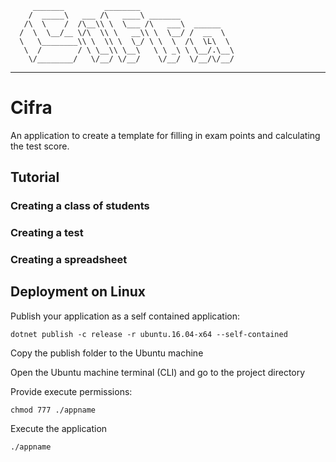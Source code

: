         _______         ________   
        /  _____\   ___ /\   ____\ _______  
       /\  \    /  /\__\\ \  \___ /\   ___\  ______ 
      /  \  \__/__ \/\  \\ \   __\\ \  \__/ /  __  \
      \   \________\\ \  \\ \  \_/ \ \  \  /\  \L\  \
       \  /        / \ \__\\ \__\   \ \ _\ \ \__/.\__\
        \/________/   \/__/ \/__/    \/__/  \/__/\/__/ 
------------------------------------------------------------

# Cifra
An application to create a template for filling in exam points and calculating the test score.

## Tutorial

### Creating a class of students


### Creating a test


### Creating a spreadsheet






## Deployment on Linux

Publish your application as a self contained application:
```
dotnet publish -c release -r ubuntu.16.04-x64 --self-contained
```
Copy the publish folder to the Ubuntu machine

Open the Ubuntu machine terminal (CLI) and go to the project directory

Provide execute permissions:
```
chmod 777 ./appname
```
Execute the application
```
./appname
```
